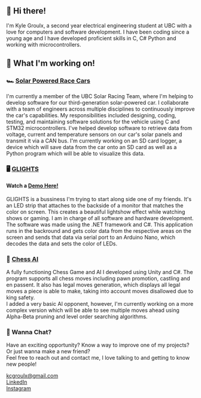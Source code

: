 ## 👋 Hi there! 

I'm Kyle Groulx, a second year electrical engineering student at UBC with a love for computers and software development. I have been coding since a young age and I have developed proficient skills in C, C# Python and working with microcontrollers.

## 🌱 What I'm working on!
### 🏎️ [Solar Powered Race Cars](https://github.com/UBC-Solar/firmware_v3) 
I'm currently a member of the UBC Solar Racing Team, where I'm helping to develop software for our third-generation solar-powered car. I collaborate with a team of engineers across multiple disciplines to continuously improve the car's capabilities.
My responsibilities included designing, coding, testing, and maintaining software solutions for the vehicle using C and STM32 microcontrollers. I've helped develop software to retrieve data from voltage, current and temperature sensors on our car's solar panels and transmit it via a CAN bus. I'm currently working on an SD card logger, a device which will save data from the car onto an SD card as well as a Python program which will be able to visualize this data.

### 🖥️ [GLIGHTS](https://github.com/kcgroulx/GLIGHTS)
#### Watch a [Demo Here!](https://www.youtube.com/watch?v=8RTGtit4Xts&ab_channel=GLIGHTS)  
GLIGHTS is a bussiness I'm trying to start along side one of my friends. It's an LED strip that attaches to the backside of a monitor that matches the color on screen. This creates a beautiful lightshow effect while watching shows or gaming. I am in charge of all software and hardware development. The software was made using the .NET framework and C#. This application runs in the backround and gets color data from the respective areas on the screen and sends that data via serial port to an Arduino Nano, which decodes the data and sets the color of LEDs.  

### 🐴 [Chess AI](https://github.com/kcgroulx/ChessGame)
A fully functioning Chess Game and AI I developed using Unity and C#. The program supports all chess moves including pawn promotion, castling and en passent. It also has legal moves generation, which displays all legal moves a piece is able to make, taking into account moves disallowed due to king safety.  
I added a very basic AI opponent, however, I'm currently working on a more complex version which will be able to see multiple moves ahead using Alpha-Beta pruning and level order searching algorithms.

### 📡 Wanna Chat?
Have an exciting opportunity? Know a way to improve one of my projects? Or just wanna make a new friend?  
Feel free to reach out and contact me, I love talking to and getting to know new people!

kcgroulx@gmail.com  
[LinkedIn](https://www.linkedin.com/in/kylegroulx)  
[Instagram](https://www.instagram.com/kyle.groulx)  
